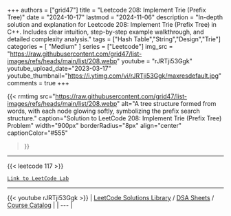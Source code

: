 
+++
authors = ["grid47"]
title = "Leetcode 208: Implement Trie (Prefix Tree)"
date = "2024-10-17"
lastmod = "2024-11-06"
description = "In-depth solution and explanation for Leetcode 208: Implement Trie (Prefix Tree) in C++. Includes clear intuition, step-by-step example walkthrough, and detailed complexity analysis."
tags = ["Hash Table","String","Design","Trie"]
categories = [
    "Medium"
]
series = ["Leetcode"]
img_src = "https://raw.githubusercontent.com/grid47/list-images/refs/heads/main/list/208.webp"
youtube = "rJRTji53Ggk"
youtube_upload_date="2023-03-17"
youtube_thumbnail="https://i.ytimg.com/vi/rJRTji53Ggk/maxresdefault.jpg"
comments = true
+++


{{< rmtimg 
    src="https://raw.githubusercontent.com/grid47/list-images/refs/heads/main/list/208.webp" 
    alt="A tree structure formed from words, with each node glowing softly, symbolizing the prefix search structure."
    caption="Solution to LeetCode 208: Implement Trie (Prefix Tree) Problem"
    width="900px"
    borderRadius="8px"
    align="center" 
    captionColor="#555"
>}}
---
{{< leetcode 117 >}}

[`Link to LeetCode Lab`](https://leetcode.com/problems/implement-trie-prefix-tree/description/)

---
{{< youtube rJRTji53Ggk >}}
| [LeetCode Solutions Library](https://grid47.xyz/leetcode/) / [DSA Sheets](https://grid47.xyz/sheets/) / [Course Catalog](https://grid47.xyz/courses/) |
| --- |
